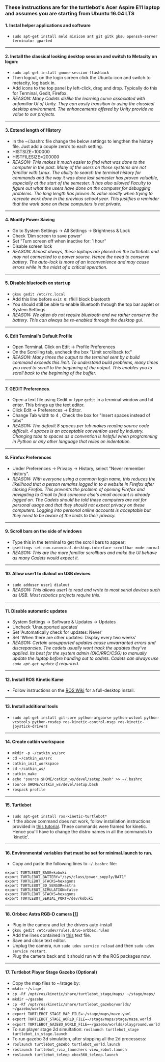 ### These instructions are for the turtlebot's Acer Aspire E11 laptop and assumes you are starting from Ubuntu 16.04 LTS

#### 1. Instal helper applications and software
- `sudo apt-get install meld minicom ant git gitk gksu openssh-server terminator gparted`
----------------------------
#### 2. Install the classical looking desktop session and switch to Metacity on logon:
- `sudo apt-get install gnome-session-flashback`
- Then logout, on the login screen click the Ubuntu icon and switch to metacity, log back in.
- Add icons to the top panel by left-click, drag and drop. Typically do this for Terminal, Gedit, Firefox.
- *REASON: Many Cadets dislike the learning curve associated with unfamiliar UI of Unity. They can easily transition to using the classical desktop environment. The enhancements offered by Unity provide no value to our projects.*
----------------------------
#### 3. Extend length of History
- In the ~/.bashrc file change the below settings to lengthen the history file. Just add a couple zero’s to each setting.
- HISTSIZE=100000
- HISTFILESIZE=200000
- *REASON: This makes it much easier to find what was done to the computer in the past. Many of the users on these systems are not familiar with Linux. The ability to search the terminal history for commands and the way it was done last semester has proven valuable, especially at the start of the semester. It has also allowed Faculty to figure out what the users have done on the computer for debugging problems. The long length has proven its value mostly when trying to recreate work done in the previous school year. This justifies a reminder that the work done on these computers is not private.*
----------------------------
#### 4. Modify Power Saving
- Go to System Settings -> All Settings -> Brightness & Lock
- Check 'Dim screen to save power'
- Set "Turn screen off when inactive for: 1 hour"
- Disable screen lock
- *REASON: Almost always, these laptops are placed on the turtlebots and may not connected to a power source. Hence the need to conserve battery. The auto-lock is more of an inconvenience and may cause errors while in the midst of a critical operation.*
----------------------------
#### 5. Disable bluetooth on start up
- `gksu gedit /etc/rc.local`
- Add this line before `exit 0`: rfkill block bluetooth
- You should still be able to enable Bluetooth through the top bar applet or System Settings.
- *REASON: We often do not require bluetooth and we rather conserve the battery. This can always be re-enabled through the desktop gui.*
----------------------------
#### 6. Edit Terminal's Default Profile
- Open Terminal. Click on Edit -> Profile Preferences
- On the Scrolling tab, uncheck the box "Limit scrollback to:"
- *REASON: Many times the output to the terminal sent by a build command exceeds this limit. To understand build problems, many times you need to scroll to the beginning of the output. This enables you to scroll back to the beginning of the buffer.*
----------------------------
#### 7. GEDIT Preferences.
- Open a text file using Gedit or type `gedit` in a terminal window and hit enter. This brings up the text editor.
- Click Edit -> Preferences -> Editor. 
- Change Tab width to 4 , Check the box for "Insert spaces instead of tabs"
- *REASON: The default 8 spaces per tab makes reading source code difficult. 4 spaces is an acceptable convention used by industry. Changing tabs to spaces as a convention is helpful when programming in Python or any other language that relies on indentation.*
----------------------------
#### 8. Firefox Preferences 
- Under Preferences -> Privacy -> History, select "Never remember history".
- *REASON: With everyone using a common login name, this reduces the likelihood that a person remains logged in to a website in Firefox after closing Firefox. This prevents the problem of opening Firefox and navigating to Gmail to find someone else's email account is already logged on. The Cadets should be told these computers are not for personal usage and that they should not expect privacy on these computers. Logging into personal online accounts is acceptable but they need to be aware of the limits to their privacy.*
----------------------------
#### 9. Scroll bars on the side of windows
- Type this in the terminal to get the scroll bars to appear:
- `gsettings set com.canonical.desktop.interface scrollbar-mode normal`
- *REASON: This are the more familiar scrollbars and make the UI behave as many Cadets would expect it.*
----------------------------
#### 10. Allow user1 to dialout on USB devices
 - `sudo adduser user1 dialout`
 - *REASON: This allows user1 to read and write to most serial devices such as USB. Most robotics projects require this.*
 ----------------------------
#### 11. Disable automatic updates
- System Settings -> Software & Updates -> Updates
- Uncheck 'Unsupported updates'
- Set 'Automatically check for updates: Never'
- Set 'When there are other updates: Display every two weeks'
- *REASON: Certain unsupported updates cause unwarranted errors and discrepancies. The cadets usually wont track the updates they've applied. Its best for the system admin (OIC/RRC/CSG) to manually update the laptop before handing out to cadets. Cadets can always use `sudo apt-get update` if requrired.*
----------------------------
#### 12. Install ROS Kinetic Kame
- Follow instructions on the [ROS Wiki](http://wiki.ros.org/kinetic/Installation/Ubuntu) for a full-desktop install.
-----------------------------
#### 13. Install additional tools
- `sudo apt-get install git-core python-argparse python-wstool python-vcstools python-rosdep ros-kinetic-control-msgs ros-kinetic-joystick-drivers`
-----------------------------
#### 14. Create catkin workspace
- `mkdir -p ~/catkin_ws/src`
- `cd ~/catkin_ws/src`
- `catkin_init_workspace`
- `cd ~/catkin_ws/`
- `catkin_make`
- `echo "source $HOME/catkin_ws/devel/setup.bash" >> ~/.bashrc`
- `source $HOME/catkin_ws/devel/setup.bash`
- `rospack profile`
-----------------------------
#### 15. Turtlebot
- `sudo apt-get install ros-kinetic-turtlebot*`
- If the above command does not work, follow installation instructions provided in [this tutorial](http://wiki.ros.org/turtlebot/Tutorials/kinetic/Turtlebot%20Installation). These commands were framed for kinetic. Hence you'll have to change the distro names in all the commands to 'kinetic'.
----------------------------
#### 16. Environmental variables that must be set for minimal.launch to run.
- Copy and paste the following lines to `~/.bashrc` file:
```
export TURTLEBOT_BASE=kobuki
export TURTLEBOT_BATTERY="/sys/class/power_supply/BAT1"
export TURTLEBOT_STACKS=hexagons
export TURTLEBOT_3D_SENSOR=astra
export TURTLEBOT_SIMULATION=false
export TURTLEBOT_STACKS=hexagons
export TURTLEBOT_SERIAL_PORT=/dev/kobuki
```
-----------------------------
#### 18. Orbbec Astra RGB-D camera [[1]](http://wiki.ros.org/astra_camera)
- Plug in the camera and let the drivers auto-install
- `gksu gedit /etc/udev/rules.d/56-orbbec.rules`
- Add the lines contained in [this](https://github.com/westpoint-robotics/os-setup/blob/master/orbbec_camera_udev.txt) text file.
- Save and close text editor.
- Unplug the camera, run `sudo udev service reload` and then `sudo udev service restart`.
- Plug the camera back and it should run with the ROS packages now.
-----------------------------
#### 17. Turtlebot Player Stage Gazebo (Optional)
- Copy the map files to ~/stage by:
 - `mkdir ~/stage`
 - `cp -Rf /opt/ros/kinetic/share/turtlebot_stage/maps/ ~/stage/maps/`
 - `mkdir ~/gazebo`
 - `cp -Rf /opt/ros/kinetic/share/turtlebot_gazebo/worlds/ ~/gazebo/worlds`
- `export TURTLEBOT_STAGE_MAP_FILE=~/stage/maps/maze.yaml`
- `export TURTLEBOT_STAGE_WORLD_FILE=~/stage/maps/stage/maze.world`
- `export TURTLEBOT_GAZEBO_WORLD_FILE=~/gazebo/worlds/playground.world`
- To run player stage 2d simultation: `roslaunch turtlebot_stage turtlebot_in_stage.launch`
- To run gazebo 3d simulation, after stopping all the 2d processess: 
 - `roslaunch turtlebot_gazebo turtlebot_world.launch`
 - `roslaunch turtlebot_rviz_launchers view_robot.launch`
 - `roslaunch turtlebot_teleop xbox360_teleop.launch`
